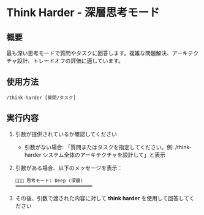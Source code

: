 # Think Harder - 深層思考モード

## 概要

最も深い思考モードで質問やタスクに回答します。複雑な問題解決、アーキテクチャ設計、トレードオフの評価に適しています。

## 使用方法

```text
/think-harder [質問/タスク]
```

## 実行内容

1. 引数が提供されているか確認してください
   - 引数がない場合: 「質問またはタスクを指定してください。例: /think-harder システム全体のアーキテクチャを設計して」と表示

2. 引数がある場合、以下のメッセージを表示：

   ```text
   🧠🧠🧠 思考モード: Deep (深層)
   ━━━━━━━━━━━━━━━━━━━━━━━━━━━━
   ```

3. その後、引数で渡された内容に対して **think harder** を使用して回答してください
